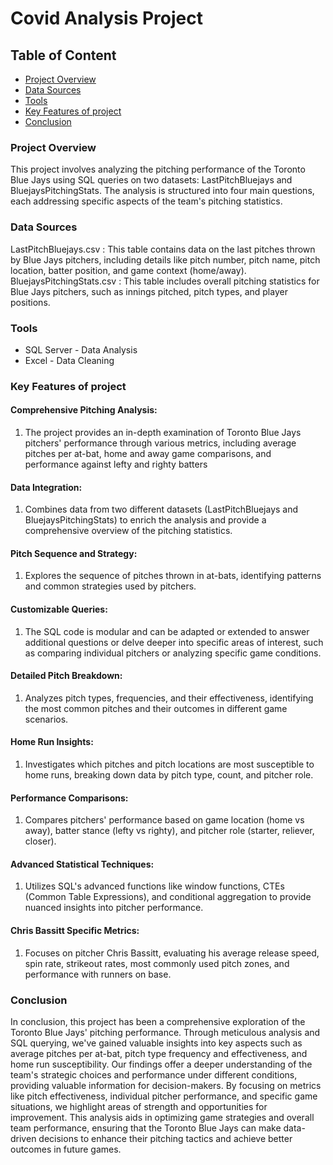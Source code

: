 # Covid Analysis Project

## Table of Content
- [Project Overview](#project-overview)
- [Data Sources](#data-sources)
- [Tools](#tools)
- [Key Features of project](#key-features-of-project)
- [Conclusion](#conclusion)


### Project Overview

This project involves analyzing the pitching performance of the Toronto Blue Jays using SQL queries on two datasets: LastPitchBluejays and BluejaysPitchingStats. The analysis is structured into four main questions, each addressing specific aspects of the team's pitching statistics.


### Data Sources

LastPitchBluejays.csv : This table contains data on the last pitches thrown by Blue Jays pitchers, including details like pitch number, pitch name, pitch location, batter position, and game context (home/away).
BluejaysPitchingStats.csv : This table includes overall pitching statistics for Blue Jays pitchers, such as innings pitched, pitch types, and player positions.


### Tools

- SQL Server - Data Analysis
- Excel - Data Cleaning



### Key Features of project

#### Comprehensive Pitching Analysis:
  1. The project provides an in-depth examination of Toronto Blue Jays pitchers' performance through various metrics, including average pitches per at-bat, home and away game comparisons, and performance against lefty and righty batters

#### Data Integration:
  1. Combines data from two different datasets (LastPitchBluejays and BluejaysPitchingStats) to enrich the analysis and provide a comprehensive overview of the pitching statistics.

#### Pitch Sequence and Strategy:
  1. Explores the sequence of pitches thrown in at-bats, identifying patterns and common strategies used by pitchers.

#### Customizable Queries:
  1. The SQL code is modular and can be adapted or extended to answer additional questions or delve deeper into specific areas of interest, such as comparing individual pitchers or analyzing specific game conditions.

#### Detailed Pitch Breakdown:
  1. Analyzes pitch types, frequencies, and their effectiveness, identifying the most common pitches and their outcomes in different game scenarios.

#### Home Run Insights:
  1. Investigates which pitches and pitch locations are most susceptible to home runs, breaking down data by pitch type, count, and pitcher role.

#### Performance Comparisons:
  1. Compares pitchers' performance based on game location (home vs away), batter stance (lefty vs righty), and pitcher role (starter, reliever, closer).

#### Advanced Statistical Techniques:
  1. Utilizes SQL's advanced functions like window functions, CTEs (Common Table Expressions), and conditional aggregation to provide nuanced insights into pitcher performance.

#### Chris Bassitt Specific Metrics:
  1. Focuses on pitcher Chris Bassitt, evaluating his average release speed, spin rate, strikeout rates, most commonly used pitch zones, and performance with runners on base.

### Conclusion

In conclusion, this project has been a comprehensive exploration of the Toronto Blue Jays' pitching performance. Through meticulous analysis and SQL querying, we've gained valuable insights into key aspects such as average pitches per at-bat, pitch type frequency and effectiveness, and home run susceptibility. Our findings offer a deeper understanding of the team's strategic choices and performance under different conditions, providing valuable information for decision-makers. By focusing on metrics like pitch effectiveness, individual pitcher performance, and specific game situations, we highlight areas of strength and opportunities for improvement. This analysis aids in optimizing game strategies and overall team performance, ensuring that the Toronto Blue Jays can make data-driven decisions to enhance their pitching tactics and achieve better outcomes in future games.

